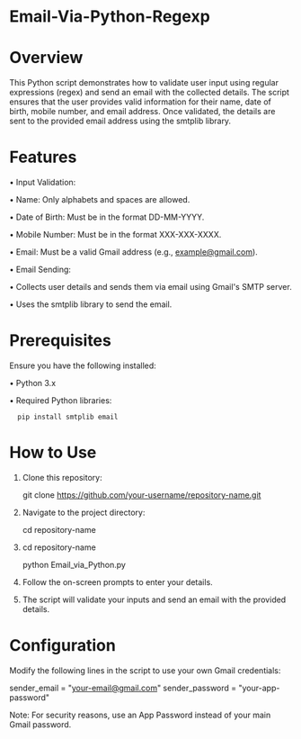 # Email-Via-Python-Regexp

# Overview
This Python script demonstrates how to validate user input using regular expressions (regex) and send an email with the collected details. The script ensures that the user provides valid information for their name, date of birth, mobile number, and email address. Once validated, the details are sent to the provided email address using the smtplib library.

# Features
• Input Validation:

   • Name: Only alphabets and spaces are allowed.
   
   • Date of Birth: Must be in the format DD-MM-YYYY.

   • Mobile Number: Must be in the format XXX-XXX-XXXX.

   • Email: Must be a valid Gmail address (e.g., example@gmail.com).

 • Email Sending:

   • Collects user details and sends them via email using Gmail's SMTP server.

   • Uses the smtplib library to send the email.

 # Prerequisites
 Ensure you have the following installed:

  •  Python 3.x

  •  Required Python libraries:

      pip install smtplib email

 # How to Use
   1. Clone this repository:

         git clone https://github.com/your-username/repository-name.git

   2. Navigate to the project directory:

         cd repository-name

   3. cd repository-name

         python Email_via_Python.py

   4. Follow the on-screen prompts to enter your details.

   5. The script will validate your inputs and send an email with the provided details.

 # Configuration

 Modify the following lines in the script to use your own Gmail credentials:

  sender_email = "your-email@gmail.com"
  sender_password = "your-app-password"

  Note: For security reasons, use an App Password instead of your main Gmail password.
